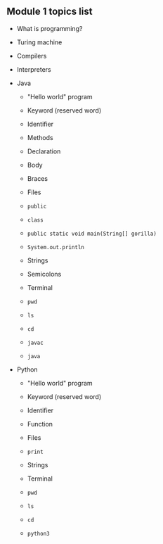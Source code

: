 ## Module 1 topics list

+ What is programming?

+ Turing machine

+ Compilers

+ Interpreters

+ Java

  - "Hello world" program

  - Keyword (reserved word)

  - Identifier

  - Methods

  - Declaration

  - Body

  - Braces

  - Files

  - `public`

  - ```class```

  - `public static void main(String[] gorilla)`

  - `System.out.println`

  - Strings

  - Semicolons

  - Terminal

  - `pwd`

  - `ls`

  - `cd`

  - `javac`

  - `java`

+ Python

  - "Hello world" program

  - Keyword (reserved word)

  - Identifier

  - Function

  - Files

  - `print`

  - Strings

  - Terminal

  - `pwd`

  - `ls`

  - `cd`

  - `python3`